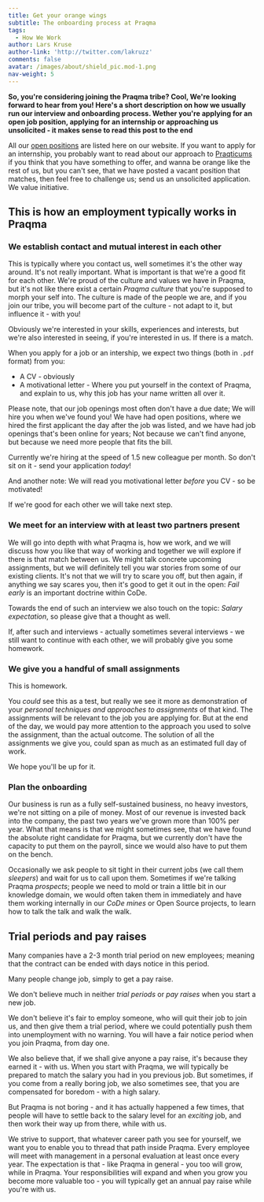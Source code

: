```yaml
---
title: Get your orange wings
subtitle: The onboarding process at Praqma
tags:
  - How We Work
author: Lars Kruse
author-link: 'http://twitter.com/lakruzz'
comments: false
avatar: /images/about/shield_pic.mod-1.png
nav-weight: 5
---
```


**So, you're considering joining the Praqma tribe? Cool, We're looking forward to hear from you! Here's a short description on how we usually run our interview and onboarding process. Wether you're applying for an open job position, applying for an internship or approaching us unsolicited - it makes sense to read this post to the end**

<!--break-->

All our [open positions](../../about/jobs/) are listed here on our website. If you want to apply for an internship, you probably want to read about our approach to [Praqticums](../praqticum/) if you think that you have something to offer, and wanna be orange like the rest of us, but you can't see, that we have posted a vacant position that matches, then feel free to challenge us; send us an unsolicited application. We value initiative.

## This is how an employment typically works in Praqma

### We establish contact and mutual interest in each other

This is typically where you contact us, well sometimes it's the other way around. It's not really important. What is important is that we're a good fit for each other. We're proud of the culture and values we have in Praqma, but it's not like there exist a certain _Praqma culture_ that you're supposed to morph your self into. The culture is made of the people we are, and if you join our tribe, you will become part of the culture - not adapt to it, but influence it - with you!

Obviously we're interested in your skills, experiences and interests, but we're also interested in seeing, if you're interested in us. If there is a match.

When you apply for a job or an intership, we expect two things (both in `.pdf` format) from you:

* A CV - obviously
* A motivational letter - Where you put yourself in the context of Praqma, and explain to us, why this job has your name written all over it.

Please note, that our job openings most often don't have a due date; We will hire you when we've found you! We have had open positions, where we hired the first applicant the day after the job was listed, and we have had job openings that's been online for years; Not because we can't find anyone, but because we need more people that fits the bill.

Currently we're hiring at the speed of 1.5 new colleague per month. So don't sit on it - send your application _today_!

And another note: We will read you motivational letter _before_ you CV - so be motivated!

If we're good for each other we will take next step.

### We meet for an interview with at least two partners present

We will go into depth with what Praqma is, how we work, and we will discuss how you like that way of working and together we will explore if there is that match between us. We might talk concrete upcoming assignments, but we will definitely tell you war stories from some of our existing clients. It's not that we will try to scare you off, but then again, if anything we say scares you, then it's good to get it out in the open: _Fail early_ is an important doctrine within CoDe.

Towards the end of such an interview we also touch on the topic: _Salary expectation_, so please give that a thought as well.

If, after such and interviews - actually sometimes several interviews - we still want to continue with each other, we will probably give you some homework.

### We give you a handful of small assignments

This is homework.

You _could_ see this as a test, but really we see it more as demonstration of your _personal techniques and approaches to assignments_ of that kind. The assignments will be relevant to the job you are applying for. But at the end of the day, we would pay more attention to the approach you used to solve the assignment, than the actual outcome. The solution of all the assignments we give you, could span as much as an estimated full day of work.

We hope you'll be up for it.

### Plan the onboarding

Our business is run as a fully self-sustained business, no heavy investors, we're not sitting on a pile of money. Most of our revenue is invested back into the company, the past two years we've grown more than 100% per year. What that means is that we might sometimes see, that we have found the absolute right candidate for Praqma, but we currently don't have the capacity to put them on the payroll, since we would also have to put them on the bench.

Occasionally we ask people to sit tight in their current jobs (we call them _sleepers_) and wait for us to call upon them. Sometimes if we're talking Praqma _prospects_; people we need to mold or train a little bit in our knowledge domain, we would often taken them in immediately and have them working internally in our _CoDe mines_ or Open Source projects, to learn how to talk the talk and walk the walk.

## Trial periods and pay raises

Many companies have a 2-3 month trial period on new employees; meaning that the contract can be ended with days notice in this period.

Many people change job, simply to get a pay raise.

We don't believe much in neither _trial periods_ or _pay raises_ when you start a new job.

We don't believe it's fair to employ someone, who will quit their job to join us, and then give them a trial period, where we could potentially push them into unemployment with no warning. You will have a fair notice period when you join Praqma, from day one.

We also believe that, if we shall give anyone a pay raise, it's because they earned it - with us. When you start with Praqma, we will typically be prepared to match the salary you had in you previous job. But sometimes, if you come from a really boring job, we also sometimes see, that you are compensated for boredom - with a high salary.

But Praqma is not boring - and it has actually happened a few times, that people will have to settle back to the salary level for an _exciting_ job, and then work their way up from there, while with us.

We strive to support, that whatever career path you see for yourself, we want you to enable you to thread that path inside Praqma. Every employee will meet with management in a personal evaluation at least once every year. The expectation is that - like Praqma in general - you too will grow, while in Praqma. Your responsibilities will expand and when you grow you become more valuable too - you will typically get an annual pay raise while you're with us.
